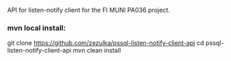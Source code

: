 API for listen-notify client for the FI MUNI PA036 project.

### mvn local install:

git clone https://github.com/zezulka/pssql-listen-notify-client-api
cd pssql-listen-notify-client-api
mvn clean install
